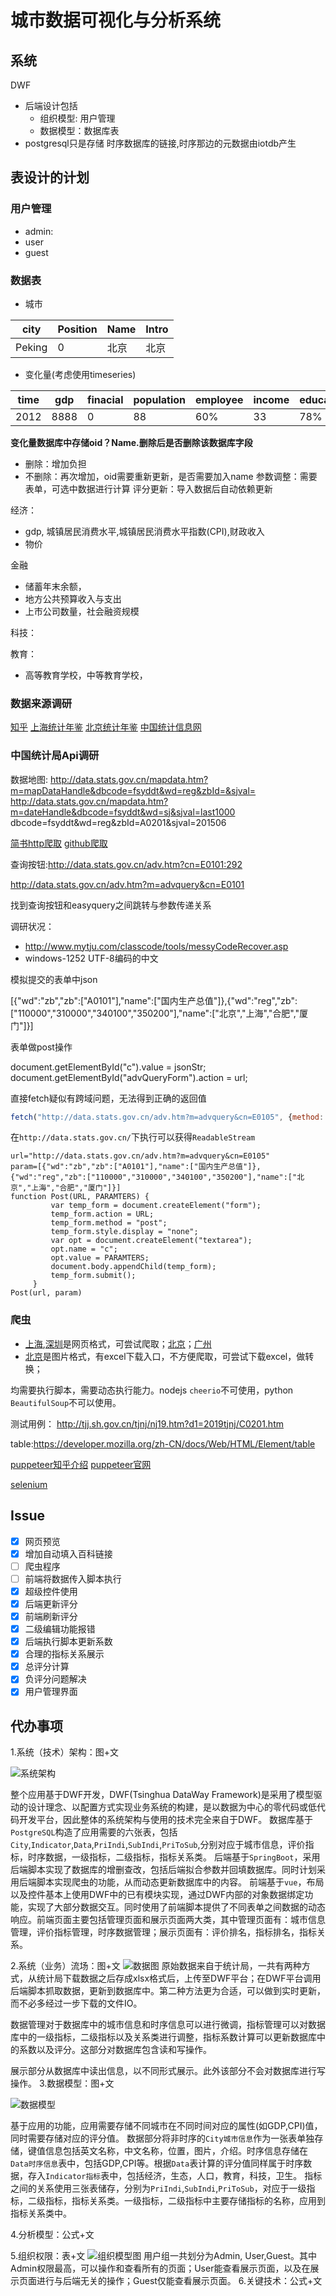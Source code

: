 # 城市数据可视化与分析系统
## 系统
DWF
+ 后端设计包括
    - 组织模型: 用户管理
    - 数据模型：数据库表
+ postgresql只是存储 时序数据库的链接,时序那边的元数据由iotdb产生

## 表设计的计划
### 用户管理
+ admin:
+ user
+ guest
### 数据表
+ 城市

|city|Position|Name|Intro|
|-|-|-|-|
|Peking|0|北京|北京|

+ 变化量(考虑使用timeseries)

|time|gdp|finacial|population|employee|income|education|house|
|-|-|-|-|-|-|-|-|
|2012|8888|0|88|60%|33|78%|1.3|

**变化量数据库中存储oid？Name.删除后是否删除该数据库字段**
+ 删除：增加负担
+ 不删除：再次增加，oid需要重新更新，是否需要加入name
参数调整：需要表单，可选中数据进行计算
评分更新：导入数据后自动依赖更新

经济：
+ gdp, 城镇居民消费水平,城镇居民消费水平指数(CPI),财政收入 
+ 物价

金融
+ 储蓄年末余额，
+ 地方公共预算收入与支出
+ 上市公司数量，社会融资规模

科技：

教育：
+ 高等教育学校，中等教育学校，
### 数据来源调研
[知乎](https://zhuanlan.zhihu.com/p/25130679)
[上海统计年鉴](http://tongji.cnki.net/kns55/navi/YearBook.aspx?id=N2017120310&floor=1###)
[北京统计年鉴](http://tongji.cnki.net/kns55/navi/YearBook.aspx?id=N2019010235&floor=1)
[中国统计信息网](http://www.tjcn.org/)
### 中国统计局Api调研
数据地图:
http://data.stats.gov.cn/mapdata.htm?m=mapDataHandle&dbcode=fsyddt&wd=reg&zbId=&sjval=
http://data.stats.gov.cn/mapdata.htm?m=dateHandle&dbcode=fsyddt&wd=sj&sjval=last1000
dbcode=fsyddt&wd=reg&zbId=A0201&sjval=201506

[简书http爬取](https://www.jianshu.com/p/9827a052da91)
[github爬取](https://zuzhaoye.github.io/blog/scrap_javascript/)

查询按钮:http://data.stats.gov.cn/adv.htm?cn=E0101:292

http://data.stats.gov.cn/adv.htm?m=advquery&cn=E0101

找到查询按钮和easyquery之间跳转与参数传递关系

调研状况：
+ http://www.mytju.com/classcode/tools/messyCodeRecover.asp
+ windows-1252	UTF-8编码的中文

模拟提交的表单中json

[{"wd":"zb","zb":["A0101"],"name":["国内生产总值"]},{"wd":"reg","zb":["110000","310000","340100","350200"],"name":["北京","上海","合肥","厦门"]}]

表单做post操作

<form id="advQueryForm" action="/adv.htm?m=advquery&amp;cn=E0105" method="post">
    
document.getElementById("c").value = jsonStr;
document.getElementById("advQueryForm").action = url;

直接fetch疑似有跨域问题，无法得到正确的返回值
```js
fetch("http://data.stats.gov.cn/adv.htm?m=advquery&cn=E0105", {method: 'POST', mode:'cors', headers:{'Content-Type': 'application/json'},redirect:'follow',referrerPolicy:'no-referrer',body:JSON.stringify([{"wd":"zb","zb":["A0101"],"name":["国内生产总值"]},{"wd":"reg","zb":["110000","310000","340100","350200"],"name":["北京","上海","合肥","厦门"]}])}).then(data=>{console.log(data)})
```
在`http://data.stats.gov.cn/`下执行可以获得`ReadableStream`
```
url="http://data.stats.gov.cn/adv.htm?m=advquery&cn=E0105"
param=[{"wd":"zb","zb":["A0101"],"name":["国内生产总值"]},{"wd":"reg","zb":["110000","310000","340100","350200"],"name":["北京","上海","合肥","厦门"]}]
function Post(URL, PARAMTERS) {
         var temp_form = document.createElement("form");
         temp_form.action = URL;
         temp_form.method = "post";
         temp_form.style.display = "none";
         var opt = document.createElement("textarea");
         opt.name = "c";
         opt.value = PARAMTERS;
         document.body.appendChild(temp_form);
         temp_form.submit();
     }
Post(url, param)
```

### 爬虫
+ [上海](http://tjj.sh.gov.cn/tjnj/index.html),[深圳](http://tjj.sz.gov.cn/zwgk/zfxxgkml/tjsj/tjnj/index.html)是网页格式，可尝试爬取；[北京](http://43.254.24.2/ww/MenuItemAction!queryMenu)；[广州](http://112.94.72.17/portal/queryInfo/statisticsYearbook/index)
+ [北京](http://tjj.beijing.gov.cn/tjsj_31433/)是图片格式，有excel下载入口，不方便爬取，可尝试下载excel，做转换；

均需要执行脚本，需要动态执行能力。nodejs `cheerio`不可使用，python `BeautifulSoup`不可以使用。

测试用例： http://tjj.sh.gov.cn/tjnj/nj19.htm?d1=2019tjnj/C0201.htm

table:https://developer.mozilla.org/zh-CN/docs/Web/HTML/Element/table

[puppeteer知乎介绍](https://zhuanlan.zhihu.com/p/40103840)
[puppeteer官网](http://puppeteerjs.com/)

[selenium](https://www.selenium.dev/documentation/zh-cn/selenium_installation/installing_selenium_libraries/)
## Issue
- [x] 网页预览
- [x] 增加自动填入百科链接
- [ ] 爬虫程序
- [ ] 前端将数据传入脚本执行
- [x] 超级控件使用
- [x] 后端更新评分
- [x] 前端刷新评分
- [x] 二级编辑功能报错
- [x] 后端执行脚本更新系数
- [x] 合理的指标关系展示
- [x] 总评分计算
- [x] 负评分问题解决
- [x] 用户管理界面

## 代办事项
1.系统（技术）架构：图+文

![系统架构](./system.png)

整个应用基于DWF开发，DWF(Tsinghua DataWay Framework)是采用了模型驱动的设计理念、以配置方式实现业务系统的构建，是以数据为中心的零代码或低代码开发平台，因此整体的系统架构与使用的技术完全来自于DWF。
数据库基于`PostgreSQL`构造了应用需要的六张表，包括`City`,`Indicator`,`Data`,`PriIndi`,`SubIndi`,`PriToSub`,分别对应于城市信息，评价指标，时序数据，一级指标，二级指标，指标关系类。
后端基于`SpringBoot`，采用后端脚本实现了数据库的增删查改，包括后端拟合参数并回填数据库。同时计划采用后端脚本实现爬虫的功能，从而动态更新数据库中的内容。
前端基于`vue`，布局以及控件基本上使用DWF中的已有模块实现，通过DWF内部的对象数据绑定功能，实现了大部分数据交互。同时使用了前端脚本提供了不同表单之间数据的动态响应。前端页面主要包括管理页面和展示页面两大类，其中管理页面有：城市信息管理，评价指标管理，时序数据管理；展示页面有：评价排名，指标排名，指标关系。

2.系统（业务）流场：图+文
![数据图](./dataFlow.png)
原始数据来自于统计局，一共有两种方式，从统计局下载数据之后存成xlsx格式后，上传至DWF平台；在DWF平台调用后端脚本抓取数据，更新到数据库中。第二种方法更为合适，可以做到实时更新，而不必多经过一步下载的文件IO。

数据管理对于数据库中的城市信息和时序信息可以进行微调，指标管理可以对数据库中的一级指标，二级指标以及关系类进行调整，指标系数计算可以更新数据库中的系数以及评分。这部分对数据库包含读和写操作。

展示部分从数据库中读出信息，以不同形式展示。此外该部分不会对数据库进行写操作。
3.数据模型：图+文

![数据模型](./bigdata.png)

基于应用的功能，应用需要存储不同城市在不同时间对应的属性(如GDP,CPI)值，同时需要存储对应的评分值。
数据部分将非时序的`City城市信息`作为一张表单独存储，键值信息包括英文名称，中文名称，位置，图片，介绍。时序信息存储在`Data时序信息`表中，包括GDP,CPI等。根据`Data`表计算的评分值同样属于时序数据，存入`Indicator指标`表中，包括经济，生态，人口，教育，科技，卫生。
指标之间的关系使用三张表储存，分别为`PriIndi`,`SubIndi`,`PriToSub`，对应于一级指标，二级指标，指标关系类。一级指标，二级指标中主要存储指标的名称，应用到指标关系类中。

4.分析模型：公式+文

5.组织权限：表+文
![组织模型图](./groupDiagram.png)
用户组一共划分为Admin, User,Guest。其中Admin权限最高，可以操作和查看所有的页面；User能查看展示页面，以及在展示页面进行与后端无关的操作；Guest仅能查看展示页面。
6.关键技术：公式+文

